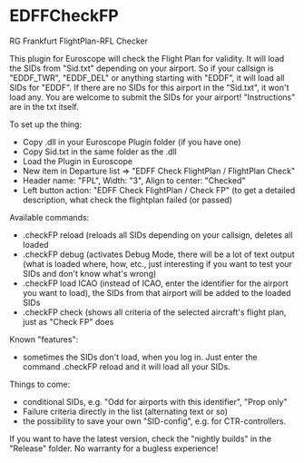 # EDFFCheckFP
 RG Frankfurt FlightPlan-RFL Checker

This plugin for Euroscope will check the Flight Plan for validity.
It will load the SIDs from "Sid.txt" depending on your airport. So if your callsign is "EDDF_TWR", "EDDF_DEL" or anything starting with "EDDF", it will load all SIDs for "EDDF". If there are no SIDs for this airport in the "Sid.txt", it won't load any.
You are welcome to submit the SIDs for your airport! "Instructions" are in the txt itself.

To set up the thing:
- Copy .dll in your Euroscope Plugin folder (if you have one)
- Copy Sid.txt in the same folder as the .dll
- Load the Plugin in Euroscope
- New item in Departure list => "EDFF Check FlightPlan / FlightPlan Check"
- Header name: "FPL", Width: "3", Align to center: "Checked"
- Left button action: "EDFF Check FlightPlan / Check FP" (to get a detailed description, what check the flightplan failed (or passed)

Available commands:
- .checkFP reload (reloads all SIDs depending on your callsign, deletes all loaded
- .checkFP debug (activates Debug Mode, there will be a lot of text output (what is loaded where, how, etc., just interesting if you want to test your SIDs and don't know what's wrong)
- .checkFP load ICAO (instead of ICAO, enter the identifier for the airport you want to load), the SIDs from that airport will be added to the loaded SIDs
- .checkFP check (shows all criteria of the selected aircraft's flight plan, just as "Check FP" does

Known "features":
- sometimes the SIDs don't load, when you log in. Just enter the command .checkFP reload and it will load all your SIDs.

Things to come:
- conditional SIDs, e.g. "Odd for airports with this identifier", "Prop only"
- Failure criteria directly in the list (alternating text or so)
- the possibility to save your own "SID-config", e.g. for CTR-controllers.


If you want to have the latest version, check the "nightly builds" in the "Release" folder. No warranty for a bugless experience!

